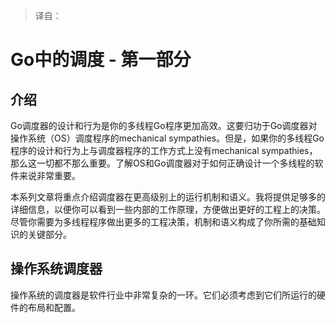> 译自：[](https://www.ardanlabs.com/blog/2018/08/scheduling-in-go-part1.html)

# Go中的调度 - 第一部分

## 介绍

Go调度器的设计和行为是你的多线程Go程序更加高效。这要归功于Go调度器对操作系统（OS）调度程序的mechanical sympathies。但是，如果你的多线程Go程序的设计和行为上与调度器程序的工作方式上没有mechanical sympathies，那么这一切都不那么重要。了解OS和Go调度器对于如何正确设计一个多线程的软件来说非常重要。

本系列文章将重点介绍调度器在更高级别上的运行机制和语义。我将提供足够多的详细信息，以便你可以看到一些内部的工作原理，方便做出更好的工程上的决策。尽管你需要为多线程程序做出更多的工程决策，机制和语义构成了你所需的基础知识的关键部分。

## 操作系统调度器

操作系统的调度器是软件行业中非常复杂的一环。它们必须考虑到它们所运行的硬件的布局和配置。
